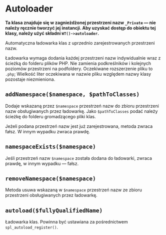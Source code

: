 Autoloader
===

**Ta klasa znajduje się w zagnieżdżonej przestrzeni nazw `_Private` — nie należy ręcznie tworzyć jej instancji. Aby uzyskać dostęp do obiektu tej klasy, należy użyć składni `WT()->autoloader`.**

Automatyczna ładowarka klas z uprzednio zarejestrowanych przestrzeni nazw.

Ładowarka wymaga dodania każdej przestrzeni nazw indywidualnie wraz z ścieżką do folderu plików PHP. Nie zamienia podkreślników i kolejnych poziomów przestrzeni na podfoldery. Oczekiwane rozszerzenie pliku to `.php`; Wielkość liter oczekiwana w nazwie pliku względem nazwy klasy pozostaje niezmieniona.

## `addNamespace($namespace, $pathToClasses)`

Dodaje wskazaną przez `$namespace` przestrzeń nazw do zbioru przestrzeni nazw obsługiwanych przez ładowarkę. Jako `$pathToClasses` podać należy ścieżkę do folderu gromadzącego pliki klas.

Jeżeli podana przestrzeń nazw jest już zarejestrowana, metoda zwraca fałsz. W innym wypadku zwraca prawdę.

## `namespaceExists($namespace)`

Jeśli przestrzeń nazw `$namespace` została dodana do ładowarki, zwraca prawdę, w innym wypadku — fałsz.

## `removeNamespace($namespace)`

Metoda usuwa wskazaną w `$namespace` przestrzeń nazw ze zbioru przestrzeni obsługiwanych przez ładowarkę.

## `autoload($fullyQualifiedName)`

Ładowarka klas. Powinna być ustawiana za pośrednictwem `spl_autoload_register()`.